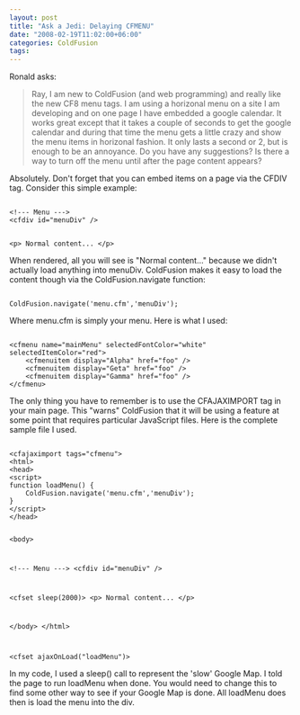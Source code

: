 ```yaml
---
layout: post
title: "Ask a Jedi: Delaying CFMENU"
date: "2008-02-19T11:02:00+06:00"
categories: ColdFusion 
tags: 
---
```


Ronald asks:

<blockquote>
<p>
Ray, I am new to ColdFusion (and web programming) and really like the new CF8 menu tags.  I am using a horizonal menu on a site I am developing and on one page I have embedded a google calendar.  It works great except that it takes a couple of seconds to get the google calendar and during that time the menu gets a little crazy and show the menu items in horizonal fashion.  It only lasts a second or 2, but is enough to be an annoyance.  Do you have any suggestions?  Is there a way to turn off the menu until after the page content appears?
</p>
</blockquote>

Absolutely. Don't forget that you can embed items on a page via the CFDIV tag. Consider this simple example:

<code>
&lt;!--- Menu ---&gt;
&lt;cfdiv id="menuDiv" /&gt;

&lt;p&gt;
Normal content...
&lt;/p&gt;
</code>

When rendered, all you will see is "Normal content..." because we didn't actually load anything into menuDiv. ColdFusion makes it easy to load the content though via the ColdFusion.navigate function:

<code>
ColdFusion.navigate('menu.cfm','menuDiv');
</code>

Where menu.cfm is simply your menu. Here is what I used:

<code>
&lt;cfmenu name="mainMenu" selectedFontColor="white" selectedItemColor="red"&gt;
	&lt;cfmenuitem display="Alpha" href="foo" /&gt;
	&lt;cfmenuitem display="Geta" href="foo" /&gt;
	&lt;cfmenuitem display="Gamma" href="foo" /&gt;
&lt;/cfmenu&gt;
</code>

The only thing you have to remember is to use the CFAJAXIMPORT tag in your main page. This "warns" ColdFusion that it will be using a feature at some point that requires particular JavaScript files. Here is the complete sample file I used. 

<code>
&lt;cfajaximport tags="cfmenu"&gt;
&lt;html&gt;
&lt;head&gt;
&lt;script&gt;
function loadMenu() {
	ColdFusion.navigate('menu.cfm','menuDiv');
}
&lt;/script&gt;
&lt;/head&gt;

&lt;body&gt;

&lt;!--- Menu ---&gt;
&lt;cfdiv id="menuDiv" /&gt;

&lt;cfset sleep(2000)&gt;
&lt;p&gt;
Normal content...
&lt;/p&gt;

&lt;/body&gt;
&lt;/html&gt;

&lt;cfset ajaxOnLoad("loadMenu")&gt;
</code>

In my code, I used a sleep() call to represent the 'slow' Google Map. I told the page to run loadMenu when done. You would need to change this to find some other way to see if your Google Map is done. All loadMenu does then is load the menu into the div.